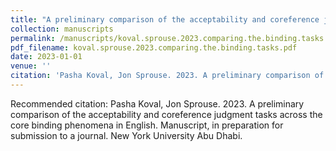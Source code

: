 ```yaml
---
title: "A preliminary comparison of the acceptability and coreference judgment tasks across the core binding phenomena in English"
collection: manuscripts
permalink: /manuscripts/koval.sprouse.2023.comparing.the.binding.tasks
pdf_filename: koval.sprouse.2023.comparing.the.binding.tasks.pdf
date: 2023-01-01
venue: ''
citation: 'Pasha Koval, Jon Sprouse. 2023. A preliminary comparison of the acceptability and coreference judgment tasks across the core binding phenomena in English. Manuscript, in preparation for submission to a journal. New York University Abu Dhabi.'
---
```


Recommended citation: Pasha Koval, Jon Sprouse. 2023. A preliminary comparison of the acceptability and coreference judgment tasks across the core binding phenomena in English. Manuscript, in preparation for submission to a journal. New York University Abu Dhabi.